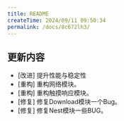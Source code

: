 ```yaml
---
title: README
createTime: 2024/09/11 09:50:34
permalink: /docs/8c672lh3/
---
```

## 更新内容

* [改进] 提升性能与稳定性
* [重构] 重构网络模块。
* [重构] 重构触摸响应模块。
* [修复] 修复Download模块一个Bug。
* [修复] 修复Nest模块一些BUG。